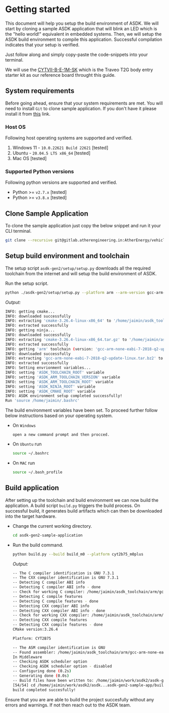 # Getting started

This document will help you setup the build environment of ASDK. We will start by cloning a sample ASDK application that will blink an LED which is the "hello world!" equivalent in embedded systems. Then, we will setup the ASDK build environment to compile this application. Successful compilation indicates that your setup is verified.

Just follow along and simply copy-paste the code-snippets into your terminal.

We will use the [CYTVII-B-E-1M-SK](https://www.infineon.com/cms/en/product/evaluation-boards/cytvii-b-e-1m-sk/) which is the Traveo T2G body entry starter kit as our reference board throught this guide.

## System requirements

Before going ahead, ensure that your system requirements are met. You will need to install `Git` to clone sample application. If you don't have it please install it from [this](https://git-scm.com/downloads) link.

### Host OS

Following host operating systems are supported and verified.

1. Windows 11 - `10.0.22621 Build 22621` [tested]
2. Ubuntu - `20.04.5 LTS x86_64` [tested]
3. Mac OS [tested]

### Supported Python versions

Following python versions are supported and verified.

* Python >= `v2.7.x` [tested]
* Python >= `v3.8.x` [tested]

## Clone Sample Application

To clone the sample application just copy the below snippet and run it your CLI terminal.

```sh
git clone --recursive git@gitlab.atherengineering.in:AtherEnergy/vehicle/asdk/gen2/asdk-gen2-sample-app.git
```

## Setup build environment and toolchain

The setup script `asdk-gen2/setup/setup.py` downloads all the required toolchain from the internet and will setup the build environment of ASDK.

Run the setup script.

```sh
python ./asdk-gen2/setup/setup.py --platform arm --arm-version gcc-arm-none-eabi-7-2018-q2-update
```

*Output:*

```sh
INFO: getting cmake...
INFO: downloaded successfully
INFO: extracting 'cmake-3.26.4-linux-x86_64' to '/home/jaimin/asdk_toolchain'...
INFO: extracted successfully
INFO: getting ninja...
INFO: downloaded successfully
INFO: extracting 'cmake-3.26.4-linux-x86_64.tar.gz' to '/home/jaimin/asdk_toolchain/ninja'...
INFO: extracted successfully
INFO: getting 'arm' toolchain (version: 'gcc-arm-none-eabi-7-2018-q2-update')...
INFO: downloaded successfully
INFO: extracting 'gcc-arm-none-eabi-7-2018-q2-update-linux.tar.bz2' to '/home/jaimin/asdk_toolchain/arm'...
INFO: extracted successfully
INFO: Setting envrionment variables...
INFO: setting 'ASDK_TOOLCHAIN_ROOT' variable
INFO: setting 'ASDK_ARM_TOOLCHAIN_VERSION' variable
INFO: setting 'ASDK_ARM_TOOLCHAIN_ROOT' variable
INFO: setting 'ASDK_NINJA_ROOT' variable
INFO: setting 'ASDK_CMAKE_ROOT' variable
INFO: ASDK environment setup completed successfully!
Run 'source /home/jaimin/.bashrc'
```

The build environment variables have been set. To proceed further follow below instructions based on your operating system. 

* On `Windows`
    ```
    open a new command prompt and then procced.
    ```

* On `Ubuntu` run
    ```sh
    source ~/.bashrc
    ```

* On `MAC` run
    ```sh
    source ~/.bash_profile
    ```

## Build application

After setting up the toolchain and build environment we can now build the application. A build script `build.py` triggers the build process. On successful build, it generates build artifacts which can then be downloaded into the target hardware.

* Change the current working directory.

    ```sh
    cd asdk-gen2-sample-application
    ```

* Run the build command.

    ```sh
    python build.py --build build_m0 --platform cyt2b75_m0plus
    ```

    *Output:*
    ```sh
    -- The C compiler identification is GNU 7.3.1
    -- The CXX compiler identification is GNU 7.3.1
    -- Detecting C compiler ABI info
    -- Detecting C compiler ABI info - done
    -- Check for working C compiler: /home/jaimin/asdk_toolchain/arm/gcc-arm-none-eabi-7-2018-q2-update/bin/arm-none-eabi-gcc - skipped
    -- Detecting C compile features
    -- Detecting C compile features - done
    -- Detecting CXX compiler ABI info
    -- Detecting CXX compiler ABI info - done
    -- Check for working CXX compiler: /home/jaimin/asdk_toolchain/arm/gcc-arm-none-eabi-7-2018-q2-update/bin/arm-none-eabi-g++ - skipped
    -- Detecting CXX compile features
    -- Detecting CXX compile features - done
    CMake version:3.26.4

    Platform: CYT2B75

    -- The ASM compiler identification is GNU
    -- Found assembler: /home/jaimin/asdk_toolchain/arm/gcc-arm-none-eabi-7-2018-q2-update/bin/arm-none-eabi-gcc
    In Middleware
    -- Checking ASDK scheduler option
    -- Checking ASDK scheduler option - disabled
    -- Configuring done (0.2s)
    -- Generating done (0.0s)
    -- Build files have been written to: /home/jaimin/work/asdk2/asdk-gen2-sample-app/build
    [54/54] cd /home/jaimin/work/asdk2/asdk...asdk-gen2-sample-app/build/asdk_app.hex
    build completed succesfully!
    ```

Ensure that you are are able to build the project succesfully without any errors and warnings. If not then reach out to the ASDK team.

